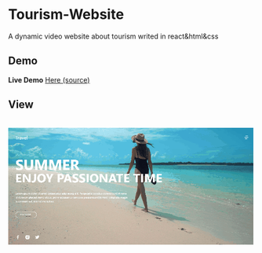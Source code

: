 # Tourism-Website
 A dynamic video website about tourism writed in react&html&css



## Demo

**Live Demo** [Here (source)](https://github.com/ThorinChen/Tourism-Website)


## View

&emsp;&emsp;&emsp;&emsp;&emsp;&emsp;&emsp;&emsp;&emsp;&emsp;&emsp;&emsp;&emsp;&emsp;![site](demo.gif)
